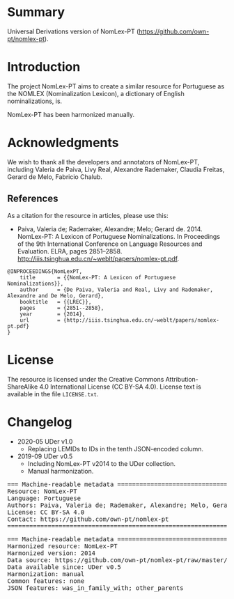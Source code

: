# Summary

Universal Derivations version of NomLex-PT (https://github.com/own-pt/nomlex-pt).


# Introduction

The project NomLex-PT aims to create a similar resource for Portuguese as the NOMLEX (Nominalization Lexicon), a dictionary of English nominalizations, is.

NomLex-PT has been harmonized manually.


# Acknowledgments

We wish to thank all the developers and annotators of NomLex-PT, including Valeria de Paiva, Livy Real, Alexandre Rademaker, Claudia Freitas, Gerard de Melo, Fabricio Chalub.


## References

As a citation for the resource in articles, please use this:

* Paiva, Valeria de; Rademaker, Alexandre; Melo; Gerard de. 2014. NomLex-PT: A Lexicon of Portuguese Nominalizations. In Proceedings of the 9th International Conference on Language Resources and Evaluation. ELRA, pages 2851–2858. http://iiis.tsinghua.edu.cn/~weblt/papers/nomlex-pt.pdf.

```
@INPROCEEDINGS{NomLexPT,
    title       = {{NomLex-PT: A Lexicon of Portuguese Nominalizations}},
    author      = {De Paiva, Valeria and Real, Livy and Rademaker, Alexandre and De Melo, Gerard},
    booktitle   = {{LREC}},
    pages       = {2851--2858},
    year        = {2014},
    url         = {http://iiis.tsinghua.edu.cn/~weblt/papers/nomlex-pt.pdf}
}
```


# License

The resource is licensed under the Creative Commons Attribution-ShareAlike 4.0 International License (CC BY-SA 4.0).
License text is available in the file `LICENSE.txt`.


# Changelog

* 2020-05 UDer v1.0
    * Replacing LEMIDs to IDs in the tenth JSON-encoded column.
* 2019-09 UDer v0.5
    * Including NomLex-PT v2014 to the UDer collection.
    * Manual harmonization.


<pre>
=== Machine-readable metadata =================================================
Resource: NomLex-PT
Language: Portuguese
Authors: Paiva, Valeria de; Rademaker, Alexandre; Melo, Gerard de
License: CC BY-SA 4.0
Contact: https://github.com/own-pt/nomlex-pt
===============================================================================
</pre>

<pre>
=== Machine-readable metadata =================================================
Harmonized resource: NomLex-PT
Harmonized version: 2014
Data source: https://github.com/own-pt/nomlex-pt/raw/master/nomlex-pt.rdf.gz
Data available since: UDer v0.5
Harmonization: manual
Common features: none
JSON features: was_in_family_with; other_parents
